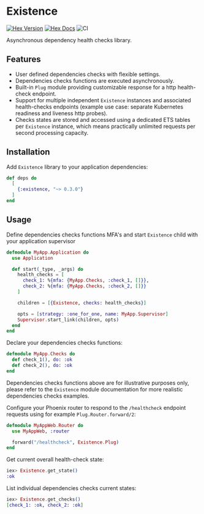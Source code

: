 # Existence

[![Hex Version](https://img.shields.io/hexpm/v/existence)](https://hex.pm/packages/existence)
[![Hex Docs](https://img.shields.io/badge/hex-docs-lightgreen)](https://hexdocs.pm/existence)
![CI](https://github.com/Recruitee/existence/workflows/CI/badge.svg)

Asynchronous dependency health checks library.

## Features
* User defined dependencies checks with flexible settings.
* Dependencies checks functions are executed asynchronously.
* Built-in `Plug` module providing customizable response for a http health-check endpoint.
* Support for multiple independent `Existence` instances and associated health-checks
  endpoints (example use case: separate Kubernetes readiness and liveness http probes).
* Checks states are stored and accessed using a dedicated ETS tables per `Existence` instance,
  which means practically unlimited requests per second processing capacity.

## Installation
Add `Existence` library to your application dependencies:
```elixir
def deps do
  [
    {:existence, "~> 0.3.0"}
  ]
end
```

## Usage
Define dependencies checks functions MFA's and start `Existence` child with your application
supervisor
```elixir
defmodule MyApp.Application do
  use Application

  def start(_type, _args) do
    health_checks = [
      check_1: %{mfa: {MyApp.Checks, :check_1, []}},
      check_2: %{mfa: {MyApp.Checks, :check_2, []}}
    ]

    children = [{Existence, checks: health_checks}]

    opts = [strategy: :one_for_one, name: MyApp.Supervisor]
    Supervisor.start_link(children, opts)
  end
end
```

Declare your dependencies checks functions:
```elixir
defmodule MyApp.Checks do
  def check_1(), do: :ok
  def check_2(), do: :ok
end
```

Dependencies checks functions above are for illustrative purposes only, please refer to the
`Existence` module documentation for more realistic dependencies checks examples.

Configure your Phoenix router to respond to the `/healthcheck` endpoint requests using for example
`Plug.Router.forward/2`:
```elixir
defmodule MyAppWeb.Router do
  use MyAppWeb, :router

  forward("/healthcheck", Existence.Plug)
end
```

Get current overall health-check state:
```elixir
iex> Existence.get_state()
:ok
```

List individual dependencies checks current states:
```elixir
iex> Existence.get_checks()
[check_1: :ok, check_2: :ok]
```
